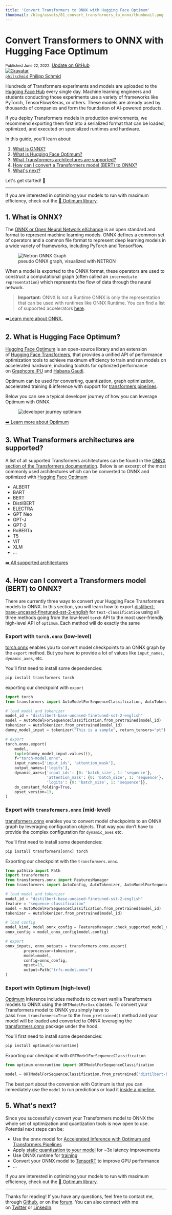 ```yaml
---
title: 'Convert Transformers to ONNX with Hugging Face Optimum'
thumbnail: /blog/assets/81_convert_transformers_to_onnx/thumbnail.png
---
```

<h1>
   Convert Transformers to ONNX with Hugging Face Optimum
</h1>

<div class="blog-metadata">
    <small>Published June 22, 2022.</small>
    <a target="_blank" class="btn no-underline text-sm mb-5 font-sans" href="https://github.com/huggingface/blog/blob/main/convert-transformers-to-onnx.md">
        Update on GitHub
    </a>
</div>

<div class="author-card">
    <a href="/philschmid">
        <img class="avatar avatar-user" src="https://aeiljuispo.cloudimg.io/v7/https://s3.amazonaws.com/moonup/production/uploads/1613142338662-5ff5d596f244529b3ec0fb89.png?w=200&h=200&f=face" title="Gravatar">
        <div class="bfc">
            <code>philschmid</code>
            <span class="fullname">Philipp Schmid</span>
        </div>
    </a>
</div>

Hundreds of Transformers experiments and models are uploaded to the [Hugging Face Hub](https://huggingface.co/) every single day. Machine learning engineers and students conducting those experiments use a variety of frameworks like PyTorch, TensorFlow/Keras, or others. These models are already used by thousands of companies and form the foundation of AI-powered products.

If you deploy Transformers models in production environments, we recommend exporting them first into a serialized format that can be loaded, optimized, and executed on specialized runtimes and hardware.

In this guide, you'll learn about:
1. [What is ONNX?](#1-what-is-onnx)
2. [What is Hugging Face Optimum?](#2-what-is-hugging-face-optimum)
3. [What Transformers architectures are supported?](#3-what-transformers-architectures-are-supported)
4. [How can I convert a Transformers model (BERT) to ONNX?](#4-how-can-i-convert-a-transformers-model-bert-to-onnx)
5. [What's next?](#5-whats-next)

Let's get started! 🚀

---

If you are interested in optimizing your models to run with maximum efficiency, check out the [🤗 Optimum library](https://github.com/huggingface/optimum).
<html itemscope itemtype="https://schema.org/FAQPage">
  <div itemscope itemprop="mainEntity" itemtype="https://schema.org/Question">
    <a id="1-what-is-onnx"><h2 itemprop="name"> 1. What is ONNX?</h2></a>
    <div itemscope itemprop="acceptedAnswer" itemtype="https://schema.org/Answer">
      <div itemprop="text">
         
The [ONNX or Open Neural Network eXchange](https://onnx.ai) is an open standard and format to represent machine learning models. ONNX defines a common set of operators and a common file format to represent deep learning models in a wide variety of frameworks, including PyTorch and TensorFlow. 
  
<figure class="image table text-center m-0 w-full">
    <img src="assets/81_convert_transformers_to_onnx/graph.png" alt="Netron ONNX Graph"/>
    <figcaption>pseudo ONNX graph, visualized with NETRON</figcaption>
</figure>

When a model is exported to the ONNX format, these operators are used to construct a computational graph (often called an `intermediate representation`) which represents the flow of data through the neural network.

> **Important:** ONNX Is not a Runtime ONNX is only the representation that can be used with runtimes like ONNX Runtime. You can find a list of supported accelerators [here](https://onnx.ai/supported-tools.html#deployModel).
> 

➡️[Learn more about ONNX.](https://onnx.ai/about.html)
</div>
    </div>
        </div>
<html itemscope itemtype="https://schema.org/FAQPage">
  <div itemscope itemprop="mainEntity" itemtype="https://schema.org/Question">
    <a id="2-what-is-hugging-face-optimum"><h2 itemprop="name"> 2. What is Hugging Face Optimum?</h2></a>
    <div itemscope itemprop="acceptedAnswer" itemtype="https://schema.org/Answer">
      <div itemprop="text">
            
[Hugging Face Optimum](https://github.com/huggingface/optimum) is an open-source library and an extension of [Hugging Face Transformers](https://github.com/huggingface/transformers), that provides a unified API of performance optimization tools to achieve maximum efficiency to train and run models on accelerated hardware, including toolkits for optimized performance on [Graphcore IPU](https://github.com/huggingface/optimum-graphcore) and [Habana Gaudi](https://github.com/huggingface/optimum-habana). 
 
Optimum can be used for converting, quantization, graph optimization, accelerated training & inference with support for [transformers pipelines](https://huggingface.co/docs/transformers/main/en/main_classes/pipelines#pipelines).

Below you can see a typical developer journey of how you can leverage Optimum with ONNX.

<figure class="image table text-center m-0 w-full">
    <img src="assets/81_convert_transformers_to_onnx/user-journey.png" alt="developer journey optimum"/>
</figure>

[➡️ Learn more about Optimum](https://huggingface.co/blog/hardware-partners-program)
</div>
    </div>
        </div>
<html itemscope itemtype="https://schema.org/FAQPage">
  <div itemscope itemprop="mainEntity" itemtype="https://schema.org/Question">
    <a id="3-what-transformers-architectures-are-supported"><h2 itemprop="name"> 3. What Transformers architectures are supported?</h2></a>
    <div itemscope itemprop="acceptedAnswer" itemtype="https://schema.org/Answer">
      <div itemprop="text">

A list of all supported Transformers architectures can be found in the [ONNX section of the Transformers documentation](https://huggingface.co/docs/transformers/serialization#onnx). Below is an excerpt of the most commonly used architectures which can be converted to ONNX and optimized with [Hugging Face Optimum](https://huggingface.co/docs/optimum/index) 

- ALBERT
- BART
- BERT
- DistilBERT
- ELECTRA
- GPT Neo
- GPT-J
- GPT-2
- RoBERTa
- T5
- ViT
- XLM
- …

[➡️ All supported architectures](https://huggingface.co/docs/transformers/serialization#onnx)
</div>
    </div>
        </div>
        
<html itemscope itemtype="https://schema.org/FAQPage">
  <div itemscope itemprop="mainEntity" itemtype="https://schema.org/Question">
    <a id="4-how-can-i-convert-a-transformers-model-bert-to-onnx"><h2 itemprop="name">4. How can I convert a Transformers model (BERT) to ONNX?</h2></a>
    <div itemscope itemprop="acceptedAnswer" itemtype="https://schema.org/Answer">
      <div itemprop="text">
      
There are currently three ways to convert your Hugging Face Transformers models to ONNX. In this section, you will learn how to export [distilbert-base-uncased-finetuned-sst-2-english](https://huggingface.co/distilbert-base-uncased-finetuned-sst-2-english) for `text-classification` using all three methods going from the low-level `torch` API to the most user-friendly high-level API of `optimum`. Each method will do exactly the same

### Export with `torch.onnx` (low-level)

[torch.onnx](https://pytorch.org/docs/stable/onnx.html) enables you to convert model checkpoints to an ONNX graph by the `export` method. But you have to provide a lot of values like `input_names`, `dynamic_axes`, etc. 

You’ll first need to install some dependencies:

```python
pip install transformers torch
```

exporting our checkpoint with `export` 

```python
import torch
from transformers import AutoModelForSequenceClassification, AutoTokenizer

# load model and tokenizer
model_id = "distilbert-base-uncased-finetuned-sst-2-english"
model = AutoModelForSequenceClassification.from_pretrained(model_id)
tokenizer = AutoTokenizer.from_pretrained(model_id)
dummy_model_input = tokenizer("This is a sample", return_tensors="pt")

# export
torch.onnx.export(
    model, 
    tuple(dummy_model_input.values()),
    f="torch-model.onnx",  
    input_names=['input_ids', 'attention_mask'], 
    output_names=['logits'], 
    dynamic_axes={'input_ids': {0: 'batch_size', 1: 'sequence'}, 
                  'attention_mask': {0: 'batch_size', 1: 'sequence'}, 
                  'logits': {0: 'batch_size', 1: 'sequence'}}, 
    do_constant_folding=True, 
    opset_version=13, 
)
```

### Export with `transformers.onnx`  (mid-level)

[transformers.onnx](https://huggingface.co/docs/transformers/serialization#exporting-a-model-to-onnx) enables you to convert model checkpoints to an ONNX graph by leveraging configuration objects. That way you don’t have to provide the complex configuration for `dynamic_axes` etc.

You’ll first need to install some dependencies:

```python
pip install transformers[onnx] torch
```

Exporting our checkpoint with the `transformers.onnx`.

```python
from pathlib import Path
import transformers
from transformers.onnx import FeaturesManager
from transformers import AutoConfig, AutoTokenizer, AutoModelForSequenceClassification

# load model and tokenizer
model_id = "distilbert-base-uncased-finetuned-sst-2-english"
feature = "sequence-classification"
model = AutoModelForSequenceClassification.from_pretrained(model_id)
tokenizer = AutoTokenizer.from_pretrained(model_id)

# load config
model_kind, model_onnx_config = FeaturesManager.check_supported_model_or_raise(model, feature=feature)
onnx_config = model_onnx_config(model.config)

# export
onnx_inputs, onnx_outputs = transformers.onnx.export(
        preprocessor=tokenizer,
        model=model,
        config=onnx_config,
        opset=13,
        output=Path("trfs-model.onnx")
)
```

### Export with Optimum (high-level)

[Optimum](https://huggingface.co/docs/optimum/onnxruntime/modeling_ort#switching-from-transformers-to-optimum-inference) Inference includes methods to convert vanilla Transformers models to ONNX using the `ORTModelForXxx` classes. To convert your Transformers model to ONNX you simply have to pass `from_transformers=True` to the `from_pretrained()` method and your model will be loaded and converted to ONNX leveraging the [transformers.onnx](https://huggingface.co/docs/transformers/serialization#exporting-a-model-to-onnx) package under the hood.

You’ll first need to install some dependencies:

```python
pip install optimum[onnxruntime]
```

Exporting our checkpoint with `ORTModelForSequenceClassification`

```python
from optimum.onnxruntime import ORTModelForSequenceClassification

model = ORTModelForSequenceClassification.from_pretrained("distilbert-base-uncased-finetuned-sst-2-english",from_transformers=True)
```

The best part about the conversion with Optimum is that you can immediately use the `model` to run predictions or load it [inside a pipeline.](https://huggingface.co/docs/optimum/onnxruntime/modeling_ort#switching-from-transformers-to-optimum-inference)
</div>
    </div>
        </div>
        
## 5. What's next?

Since you successfully convert your Transformers model to ONNX the whole set of optimization and quantization tools is now open to use. Potential next steps can be:

- Use the onnx model for [Accelerated Inference with Optimum and Transformers Pipelines](https://huggingface.co/blog/optimum-inference)
- Apply [static quantization to your model](https://www.philschmid.de/static-quantization-optimum) for ~3x latency improvements
- Use ONNX runtime for [training](https://github.com/huggingface/optimum/tree/main/examples/onnxruntime/training)
- Convert your ONNX model to [TensorRT](https://docs.nvidia.com/deeplearning/tensorrt/api/python_api/) to improve GPU performance
- …

If you are interested in optimizing your models to run with maximum efficiency, check out the [🤗 Optimum library](https://github.com/huggingface/optimum).

---

Thanks for reading! If you have any questions, feel free to contact me, through [Github](https://github.com/huggingface/transformers), or on the [forum](https://discuss.huggingface.co/c/optimum/59). You can also connect with me on [Twitter](https://twitter.com/_philschmid) or [LinkedIn](https://www.linkedin.com/in/philipp-schmid-a6a2bb196/).
 </html>
